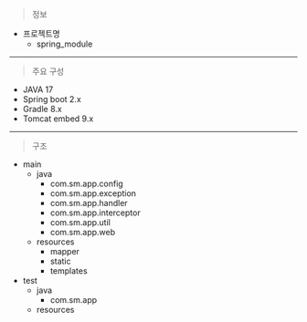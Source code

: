 > 정보
- 프로젝트명
    * spring_module

***

> 주요 구성
- JAVA 17
- Spring boot 2.x
- Gradle 8.x
- Tomcat embed 9.x

***

> 구조
- main
    * java
        * com.sm.app.config
        * com.sm.app.exception
        * com.sm.app.handler
        * com.sm.app.interceptor
        * com.sm.app.util
        * com.sm.app.web
    * resources
        * mapper
        * static
        * templates
- test
    * java
        * com.sm.app
    * resources

